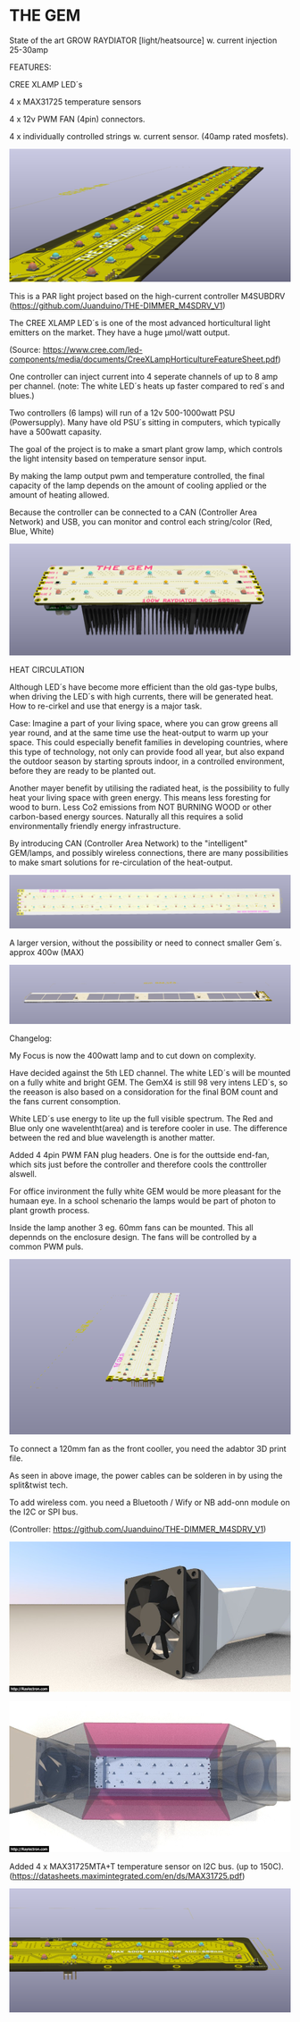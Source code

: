 # THE GEM

 State of the art GROW RAYDIATOR [light/heatsource] w. current injection 25-30amp
 
 FEATURES: 
 
 CREE XLAMP LED´s
 
 4 x MAX31725 temperature sensors
 
 4 x 12v PWM FAN (4pin) connectors.
 
 4 x individually controlled strings w. current sensor. (40amp rated mosfets).
 
 
  ![TOP](https://github.com/Juanduino/THE-GEM/blob/main/Images/GEM_perspective.PNG)
 
 This is a PAR light project based on the high-current controller M4SUBDRV (https://github.com/Juanduino/THE-DIMMER_M4SDRV_V1)
 
 The CREE XLAMP LED´s is one of the most advanced horticultural light emitters on the market. They have a huge µmol/watt output. 
 
 (Source: https://www.cree.com/led-components/media/documents/CreeXLampHorticultureFeatureSheet.pdf)
 
 One controller can inject current into 4 seperate channels of up to 8 amp per channel.  (note: The white LED´s heats up faster compared to red´s and blues.)
 

 
 
 
 Two controllers (6 lamps) will run of a 12v 500-1000watt PSU (Powersupply). Many have old PSU´s sitting in computers, which typically have a 500watt capasity.
 
 The goal of the project is to make a smart plant grow lamp, which controls the light intensity based on temperature sensor input.
 
 By making the lamp output pwm and temperature controlled, the final capacity of the lamp depends on the amount of cooling applied or the amount of heating allowed.
 
 Because the controller can be connected to a CAN (Controller Area Network) and USB, you can monitor and control each string/color (Red, Blue, White)

 
 ![TOP](https://github.com/Juanduino/THE-GEM/blob/main/Images/TOP.PNG)
 
 HEAT CIRCULATION
 
Although LED´s have become more efficient than the old gas-type bulbs, when driving the LED´s with high currents, there will be generated heat. How to re-cirkel and use that energy is a major task.

Case: Imagine a part of your living space, where you can grow greens all year round, and at the same time use the heat-output to warm up your space. This could especially benefit families in developing countries, where this type of technology, not only can provide food all year, but also expand the outdoor season by starting sprouts indoor, in a controlled environment, before they are ready to be planted out. 

Another mayer benefit by utilising the radiated heat, is the possibility to fully heat your living space with green energy. This means less foresting for wood to burn. Less Co2 emissions from NOT BURNING WOOD or other carbon-based energy sources. Naturally all this requires a solid environmentally friendly energy infrastructure.

By introducing CAN (Controller Area Network) to the "intelligent" GEM/lamps, and possibly wireless connections, there are many possibilities to make smart solutions for re-circulation of the heat-output.

![x4](https://github.com/Juanduino/THE-GEM/blob/main/Images/GemX4_top.PNG)

A larger version, without the possibility or need to connect smaller Gem´s. approx 400w (MAX) 

 ![TOP](https://github.com/Juanduino/THE-GEM/blob/main/Images/GemX4_back.PNG)
 
 Changelog:
 
 My Focus is now the 400watt lamp and to cut down on complexity.
 
 Have decided against the 5th LED channel. The white LED´s will be mounted on a fully white and bright GEM. The GemX4 is still 98 very intens LED´s, so the reeason is also based on a considoration for the final BOM count and the fans current consomption.

White LED´s use energy to lite up the full visible spectrum. The Red and Blue only one wavelentht(area) and  is terefore cooler in use. The difference  between the red and blue wavelength  is another matter. 

Added 4 4pin PWM FAN plug headers. One is for the outtside end-fan, which sits just before the controller and therefore cools the conttroller alswell.

For office invironment the fully white GEM would be more pleasant for the  humaan eye.  In a school schenario the lamps would  be part of  photon to plant  growth process. 

Inside the lamp another 3 eg. 60mm fans can be mounted. This all  depennds on the enclosure design. The fans will be controlled by a common PWM puls.


 ![perspectve](https://github.com/Juanduino/THE-GEM/blob/main/Images/perspectve.PNG)
 
 To connect a 120mm fan as the front cooller,  you need the adabtor 3D print  file.
 
 As seen in above image, the power cables can be solderen in  by using the  split&twist tech.
 
 To add wireless com. you need a Bluetooth / Wify or NB add-onn module on the I2C or SPI bus.
 
 (Controller: https://github.com/Juanduino/THE-DIMMER_M4SDRV_V1)
 
  ![Adaptor](https://github.com/Juanduino/THE-GEM/blob/main/Images/adaptor.jpg)
  
   ![Enclosure](https://github.com/Juanduino/THE-GEM/blob/main/Images/GEM_enclosure_OpenLight.jpg)
   
 
Added 4 x MAX31725MTA+T temperature sensor on I2C bus. (up to 150C). (https://datasheets.maximintegrated.com/en/ds/MAX31725.pdf)

  ![TipTop](https://github.com/Juanduino/THE-GEM/blob/main/Images/TOP2.PNG)
  
  
 
